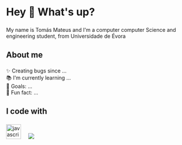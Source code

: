 <h1 align="left">Hey 👋 What's up?</h1>

###

<p align="left">My name is Tomás Mateus and I'm a computer computer Science and engineering student, from Universidade de Évora</p>

###

<h2 align="left">About me</h2>

###

<p align="left">✨ Creating bugs since ...<br>📚 I'm currently learning ...<br>🎯 Goals: ...<br>🎲 Fun fact: ...</p>

###

<h2 align="left">I code with</h2>

###

<div align="left">
  <img src="https://cdn.jsdelivr.net/gh/devicons/devicon/icons/javascript/javascript-original.svg" height="40" alt="javascript logo"  />
  <img width="12" />
  <img src="https://www.google.com/search?q=linguagem+C+logo+&tbm=isch&ved=2ahUKEwi905PZy6aEAxWrQaQEHTb3BPYQ2-cCegQIABAA&oq=linguagem+C+logo+&gs_lp=EgNpbWciEWxpbmd1YWdlbSBDIGxvZ28gMgQQABgeMgYQABgIGB5I8jdQwQdY-jZwBXgAkAEAmAGeAaABsRKqAQQxNC45uAEDyAEA-AEBigILZ3dzLXdpei1pbWfCAgQQIxgnwgIFEAAYgATCAgoQABiABBiKBRhDwgINEAAYgAQYigUYQxixA8ICCBAAGIAEGLEDwgIGEAAYBRgewgIJEAAYgAQYGBgKwgIHEAAYgAQYGIgGAQ&sclient=img&ei=43jKZf3VPKuDkdUPtu6TsA8&bih=953&biw=1920#imgrc=HboI6Gm_AcR8KM />
  <img width="12" />
</div>

###
